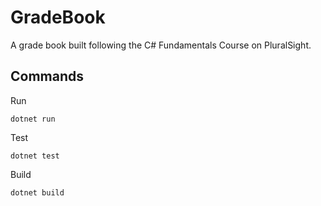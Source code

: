 # GradeBook

A grade book built following the C# Fundamentals Course on PluralSight.

## Commands

Run

`dotnet run`

Test

`dotnet test`

Build

`dotnet build`

